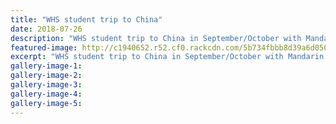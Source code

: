 ```yaml
---
title: "WHS student trip to China"
date: 2018-07-26
description: "WHS student trip to China in September/October with Mandarin teacher Beck Ding..."
featured-image: http://c1940652.r52.cf0.rackcdn.com/5b734fbbb8d39a6d05000a7f/Beck-Ding-china-trip-300RCP.gif
excerpt: "WHS student trip to China in September/October with Mandarin teacher Beck Ding."
gallery-image-1: 
gallery-image-2: 
gallery-image-3: 
gallery-image-4: 
gallery-image-5: 
---
```

